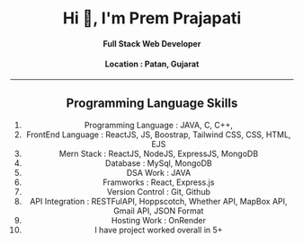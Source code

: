 <h1 align="center">Hi 👋, I'm Prem Prajapati</h1>
<h4 align="center">Full Stack Web Developer</h4>
<h4 align="center">Location : Patan, Gujarat</h4>

<center>

<hr>

## Programming Language Skills

1. Programming Language : JAVA, C, C++,
2. FrontEnd Language : ReactJS, JS, Boostrap, Tailwind CSS, CSS, HTML, EJS
3. Mern Stack : ReactJS, NodeJS, ExpressJS, MongoDB
4. Database : MySql, MongoDB
5. DSA Work : JAVA
6. Framworks : React, Express.js
7. Version Control : Git, Github
8. API Integration : RESTFulAPI, Hoppscotch, Whether API, MapBox API, Gmail API, JSON Format
9. Hosting Work : OnRender
10. I have project worked overall in 5+
